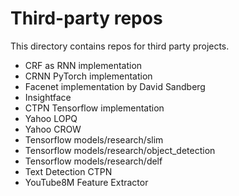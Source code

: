 # Third-party repos

This directory contains repos for third party projects.

- CRF as RNN implementation
- CRNN PyTorch implementation
- Facenet implementation by David Sandberg
- Insightface
- CTPN Tensorflow implementation
- Yahoo LOPQ
- Yahoo CROW
- Tensorflow models/research/slim
- Tensorflow models/research/object_detection
- Tensorflow models/research/delf
- Text Detection CTPN 
- YouTube8M Feature Extractor 